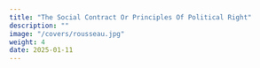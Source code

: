 ```yaml
---
title: "The Social Contract Or Principles Of Political Right"
description: ""
image: "/covers/rousseau.jpg"
weight: 4
date: 2025-01-11
---
```



